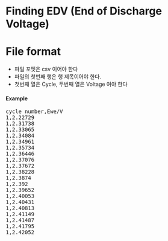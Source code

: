 
# Finding EDV (End of Discharge Voltage)

# File format
- 파일 포멧은 csv 이어야 한다
- 파일의 첫번째 행은 행 제목이어야 한다.
- 첫번째 열은 Cycle, 두번째 열은 Voltage 여야 한다
#### Example
<pre>
cycle number,Ewe/V
1,2.22729
1,2.31738
1,2.33065
1,2.34084
1,2.34961
1,2.35734
1,2.36446
1,2.37076
1,2.37672
1,2.38228
1,2.3874
1,2.392
1,2.39652
1,2.40053
1,2.40431
1,2.40813
1,2.41149
1,2.41487
1,2.41795
1,2.42052
</pre>
